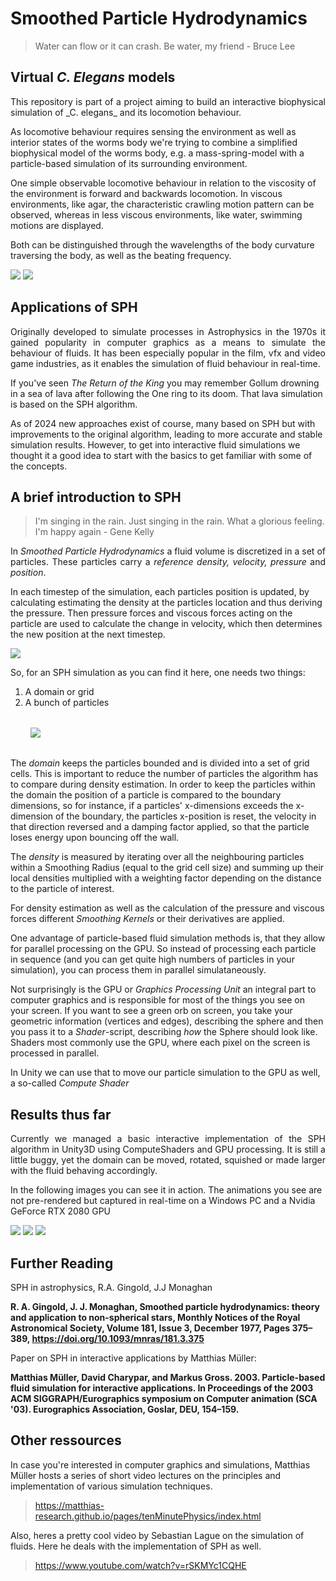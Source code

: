 #  Smoothed Particle Hydrodynamics 

> Water can flow or it can crash. Be water, my friend - Bruce Lee

## Virtual _C. Elegans_ models 
<p align = "justify">This repository is part of a project aiming to build an interactive biophysical simulation of _C. elegans_ and its locomotion behaviour.

As locomotive behaviour requires sensing the environment as well as interior states of the worms body we're trying to combine a simplified biophysical model of the worms body, e.g. a mass-spring-model with a particle-based simulation of its surrounding environment.

One simple observable locomotive behaviour in relation to the viscosity of the environment is forward and backwards locomotion. In viscous environments, like agar, the characteristic crawling motion pattern can be observed, whereas in less viscous environments, like water, swimming motions are displayed.

Both can be distinguished through the wavelengths of the body curvature traversing the body, as well as the beating frequency.

<img src="/images/crawling_loop0001-0025.gif">
<img src="/images/swimming_loop0001-0025.gif">


 </p>

  ## Applications of SPH

 <p align="justify"> Originally developed to simulate processes in Astrophysics in the 1970s it gained popularity in computer graphics as a means to simulate the behaviour of fluids. It has been especially popular in the film, vfx and video game industries, as it enables the simulation of fluid behaviour in real-time.
 
 If you've seen <i>The Return of the King</i> you may remember Gollum drowning in a sea of lava after following the One ring to its doom. That lava simulation is based on the SPH algorithm.

As of 2024 new approaches exist of course, many based on SPH but with improvements to the original algorithm, leading to more accurate and stable simulation results. However, to get into interactive fluid simulations we thought it a good idea to start with the basics to get familiar with some of the concepts. </p>

 ## A brief introduction to SPH

 > I'm singing in the rain. Just singing in the rain. What a glorious feeling. I'm happy again - Gene Kelly
 <p align="justify"> In <i>Smoothed Particle Hydrodynamics</i> a fluid volume is discretized in a set of particles. These particles carry a <i>reference density, velocity, pressure </i> and <i>position</i>. 

 In each timestep of the simulation, each particles position is updated, by calculating estimating the density at the particles location and thus deriving the pressure. Then pressure forces and viscous forces acting on the particle are used to calculate the change in velocity, which then determines the new position at the next timestep. </p>

 <img src="images/simulation_simplified.PNG"/>

 So, for an SPH simulation as you can find it here, one needs two things:

 <ol>
 <li> A domain or grid</li>
 <li> A bunch of particles</li>
 </ol>
<div style="padding: 1rem; margin:1rem">
 <img src="/images/grid_comp.png"/>
 </div>

 The <i>domain</i> keeps the particles bounded and is divided into a set of grid cells. This is important to reduce the number of particles the algorithm has to compare during density estimation. In order to keep the particles within the domain the position of a particle is compared to the boundary dimensions, so for instance, if a particles' x-dimensions exceeds the x-dimension of the boundary, the particles x-position is reset, the velocity in that direction reversed and a damping factor applied, so that the particle loses energy upon bouncing off the wall.

 The <i>density</i> is measured by iterating over all the neighbouring particles within a Smoothing Radius (equal to the grid cell size) and summing up their local densities multiplied with a weighting factor depending on the distance to the particle of interest.
 
 For density estimation as well as the calculation of the pressure and viscous forces different <i> Smoothing Kernels</i> or their derivatives are applied. 
 
 One advantage of particle-based fluid simulation methods is, that they allow for parallel processing on the GPU. So instead of processing each particle in sequence (and you can get quite high numbers of particles in your simulation), you can process them in parallel simulataneously.

 Not surprisingly is the GPU or <i>Graphics Processing Unit</i> an integral part to computer graphics and is responsible for most of the things you see on your screen. If you want to see a green orb on screen, you take your geometric information (vertices and edges), describing the sphere and then you pass it to a <i>Shader</i>-script, describing <i>how</i> the Sphere should look like. Shaders most commonly use the GPU, where each pixel on the screen is processed in parallel.

 In Unity we can use that to move our particle simulation to the GPU as well, a so-called <i>Compute Shader</i>
 </p>


 ## Results thus far

 <p align="justify"> Currently we managed a basic interactive implementation of the SPH algorithm in Unity3D using ComputeShaders and GPU processing. It is still a little buggy, yet the domain can be moved, rotated, squished or made larger with the fluid behaving accordingly.
 
 In the following images you can see it in action. The animations you see are not pre-rendered but captured in real-time on a Windows PC and a Nvidia GeForce RTX 2080 GPU</p>
 
 <p float="left">
 <img src="/images/sph_1-ezgif.com-video-to-gif-converter.gif"/>
 <img src="/images/sph_2-ezgif.com-video-to-gif-converter.gif"/>
 <img src="/images/sph_3-ezgif.com-video-to-gif-converter.gif"/>
 </p>

 ## Further Reading
 
 SPH in astrophysics, R.A. Gingold, J.J Monaghan

 <b>R. A. Gingold, J. J. Monaghan, Smoothed particle hydrodynamics: theory and application to non-spherical stars, Monthly Notices of the Royal Astronomical Society, Volume 181, Issue 3, December 1977, Pages 375–389, https://doi.org/10.1093/mnras/181.3.375</b>

 Paper on SPH in interactive applications by Matthias Müller:

 <b>Matthias Müller, David Charypar, and Markus Gross. 2003. Particle-based fluid simulation for interactive applications. In Proceedings of the 2003 ACM SIGGRAPH/Eurographics symposium on Computer animation (SCA '03). Eurographics Association, Goslar, DEU, 154–159.</b>

## Other ressources

In case you're interested in computer graphics and simulations, Matthias Müller hosts a series of short video lectures on the principles and implementation of various simulation techniques.

>https://matthias-research.github.io/pages/tenMinutePhysics/index.html

Also, heres a pretty cool video by Sebastian Lague on the simulation of fluids. Here he deals with the implementation of SPH as well.

> https://www.youtube.com/watch?v=rSKMYc1CQHE




 
